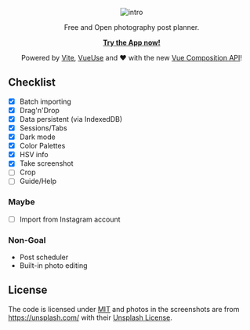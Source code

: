 <p align='center'>
<img src='https://user-images.githubusercontent.com/11247099/80476156-94958b80-897c-11ea-8998-017ac7f552de.png' alt='intro'>
</p>

<p align='center'>
Free and Open photography post planner.
</p>

<p align='center'>
<b>
<a href='https://foto.inesfendi.com/'>Try the App now!</a>
</b>
</p>

<p align='center'>
Powered by <a href='https://github.com/vuejs/vite'>Vite</a>, <a href='https://github.com/antfu/vueuse'>VueUse</a> and ♥️ with the new <a href='https://composition-api.vuejs.org/'>Vue Composition API</a>!
</p>

## Checklist

- [x] Batch importing
- [x] Drag'n'Drop
- [x] Data persistent (via IndexedDB)
- [x] Sessions/Tabs
- [x] Dark mode
- [x] Color Palettes
- [x] HSV info
- [x] Take screenshot 
- [ ] Crop
- [ ] Guide/Help

### Maybe

- [ ] Import from Instagram account

### Non-Goal

- Post scheduler
- Built-in photo editing

## License

The code is licensed under [MIT](./LICENSE) and photos in the screenshots are from https://unsplash.com/ with their [Unsplash License](https://unsplash.com/license).
